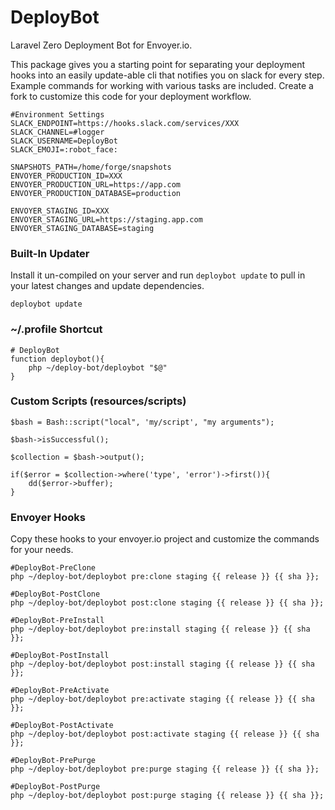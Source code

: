 # DeployBot
Laravel Zero Deployment Bot for Envoyer.io.

This package gives you a starting point for separating your deployment hooks 
into an easily update-able cli that notifies you on slack for every step.
Example commands for working with various tasks are included.
Create a fork to customize this code for your deployment workflow.

```
#Environment Settings
SLACK_ENDPOINT=https://hooks.slack.com/services/XXX
SLACK_CHANNEL=#logger
SLACK_USERNAME=DeployBot
SLACK_EMOJI=:robot_face:

SNAPSHOTS_PATH=/home/forge/snapshots
ENVOYER_PRODUCTION_ID=XXX
ENVOYER_PRODUCTION_URL=https://app.com
ENVOYER_PRODUCTION_DATABASE=production

ENVOYER_STAGING_ID=XXX
ENVOYER_STAGING_URL=https://staging.app.com
ENVOYER_STAGING_DATABASE=staging
```

### Built-In Updater 
Install it un-compiled on your server and run `deploybot update` to pull in your latest changes and update dependencies.
```
deploybot update
```

### ~/.profile Shortcut
```
# DeployBot
function deploybot(){
    php ~/deploy-bot/deploybot "$@"
}
```

### Custom Scripts (resources/scripts)
```
$bash = Bash::script("local", 'my/script', "my arguments");

$bash->isSuccessful();

$collection = $bash->output();

if($error = $collection->where('type', 'error')->first()){
    dd($error->buffer);
}
```

### Envoyer Hooks
Copy these hooks to your envoyer.io project and customize the commands for your needs.
```
#DeployBot-PreClone
php ~/deploy-bot/deploybot pre:clone staging {{ release }} {{ sha }};

#DeployBot-PostClone
php ~/deploy-bot/deploybot post:clone staging {{ release }} {{ sha }};

#DeployBot-PreInstall
php ~/deploy-bot/deploybot pre:install staging {{ release }} {{ sha }};

#DeployBot-PostInstall
php ~/deploy-bot/deploybot post:install staging {{ release }} {{ sha }};

#DeployBot-PreActivate
php ~/deploy-bot/deploybot pre:activate staging {{ release }} {{ sha }};

#DeployBot-PostActivate
php ~/deploy-bot/deploybot post:activate staging {{ release }} {{ sha }};

#DeployBot-PrePurge
php ~/deploy-bot/deploybot pre:purge staging {{ release }} {{ sha }};

#DeployBot-PostPurge
php ~/deploy-bot/deploybot post:purge staging {{ release }} {{ sha }};
```
